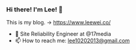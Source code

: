 ### Hi there! I'm Lee! 👋

This is my blog. -> https://www.leewei.co/

- 🔭 Site Reliability Engineer at @17media
- 📫  How to reach me: lee10202013@gmail.com
